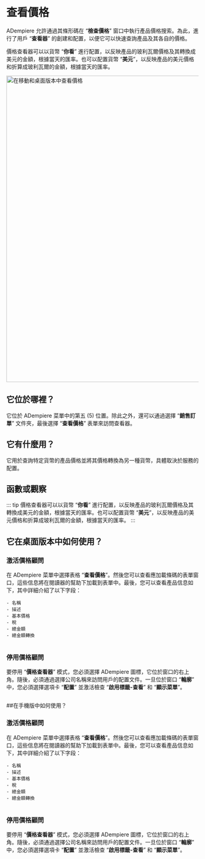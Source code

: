 # 查看價格

ADempiere 允許通過其條形碼在 “**檢查價格**” 窗口中執行產品價格搜索。為此，進行了用戶 “**查看器**” 的創建和配置，以便它可以快速查詢產品及其各自的價格。

價格查看器可以以貨幣 “**你看**” 進行配置，以反映產品的玻利瓦爾價格及其轉換成美元的金額，根據當天的匯率。也可以配置貨幣 “**美元**”，以反映產品的美元價格和折算成玻利瓦爾的金額，根據當天的匯率。

<img :src="$withBase('/images/forms/check-price/ui-version-check-price.png')" alt="在移動和桌面版本中查看價格" width="800px">

## 它位於哪裡？

它位於 ADempiere 菜單中的第五 (5) 位置。除此之外，還可以通過選擇 “**銷售訂單**” 文件夾，最後選擇 “**查看價格**” 表單來訪問查看器。

## 它有什麼用？

它用於查詢特定貨幣的產品價格並將其價格轉換為另一種貨幣，具體取決於服務的配置。

## 函數或觀察

::: tip
價格查看器可以以貨幣 “**你看**” 進行配置，以反映產品的玻利瓦爾價格及其轉換成美元的金額，根據當天的匯率。也可以配置貨幣 “**美元**”，以反映產品的美元價格和折算成玻利瓦爾的金額，根據當天的匯率。
:::

## 它在桌面版本中如何使用？

### 激活價格顧問

在 ADempiere 菜單中選擇表格 “**查看價格**”。然後您可以查看應加載條碼的表單窗口，這些信息將在閱讀器的幫助下加載到表單中。最後，您可以查看產品信息如下，其中詳細介紹了以下字段：

    - 名稱
    - 描述
    - 基本價格
    - 稅
    - 總金額
    - 總金額轉換

<img :src="$withBase('/images/forms/check-price/activate-price-consultant-in-desktop-version.gif')" />

### 停用價格顧問

要停用 “**價格查看器**” 模式，您必須選擇 ADempiere 圖標，它位於窗口的右上角。隨後，必須通過選擇公司名稱來訪問用戶的配置文件。一旦位於窗口 “**輪廓**” 中，您必須選擇選項卡 “**配置**” 並激活檢查 “**啟用標籤-查看**” 和 “**顯示菜單**”。

<img :src="$withBase('/images/forms/check-price/disable-price-consultant-in-desktop-version.gif')" />

##在手機版中如何使用？

### 激活價格顧問

在 ADempiere 菜單中選擇表格 “**查看價格**”。然後您可以查看應加載條碼的表單窗口，這些信息將在閱讀器的幫助下加載到表單中。最後，您可以查看產品信息如下，其中詳細介紹了以下字段：

    - 名稱
    - 描述
    - 基本價格
    - 稅
    - 總金額
    - 總金額轉換

<img :src="$withBase('/images/forms/check-price/activate-price-consultant-in-the-mobile-version.gif')" />

### 停用價格顧問

要停用 “**價格查看器**” 模式，您必須選擇 ADempiere 圖標，它位於窗口的右上角。隨後，必須通過選擇公司名稱來訪問用戶的配置文件。一旦位於窗口 “**輪廓**” 中，您必須選擇選項卡 “**配置**” 並激活檢查 “**啟用標籤-查看**” 和 “**顯示菜單**”。

<img :src="$withBase('/images/forms/check-price/disable-price-consultant-in-mobile-version.gif')" />
